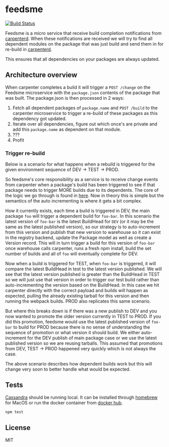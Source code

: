 # feedsme

[![Build Status](https://travis-ci.org/godaddy/feedsme.svg?branch=master)](https://travis-ci.org/godaddy/feedsme)

Feedsme is a micro service that receive build completion notifications
from [carpenterd]. When these notifications are received we will try to find all
dependent modules on the package that was just build and send them in for
re-build in [carpenterd].

This ensures that all dependencies on your packages are always updated.

## Architecture overview

When carpenter completes a build it will trigger a `POST /change` on the Feedsme
microservice with the `package.json` contents of the package that was built. The
package.json is then processed in 2 ways:

1. Fetch all dependent packages of `package.name` and `POST /build` to the
   carpenter microservice to trigger a re-build of these packages as this
   dependency got updated.
2. Iterate over all dependencies, figure out which once's are private and add
   this `package.name` as dependent on that module.
3. ???
4. Profit

### Trigger re-build

Below is a scenario for what happens when a rebuild is triggered for the given
environment sequence of DEV -> TEST -> PROD.

So feedsme's core responsibility as a service is to receive change events from carpenter when a package's build has been triggered to see if that package needs to trigger MORE builds due to its dependents. The core of the logic we go through is found in [here][0]. Now in theory this is simple but the semantics of the auto incrementing is where it gets a bit complex.

How it currently exists, each time a build is triggered in DEV, the main package `foo` will trigger a dependent build for `foo-bar`. In this scenario the latest version of `foo-bar` is the latest BuildHead for `DEV` (or it may be the same as the latest published version), so our strategy is to auto-increment from this version and publish that new version to warehouse so it can exist in the registry backend, update the Package model as well as create a Version record. This will in turn trigger a build for this version of `foo-bar` once warehouse calls carpenter, runs a fresh npm install, build the set number of builds and all of `foo` will eventually complete for DEV.

Now when a build is triggered for TEST, when `foo-bar` is triggered, it will compare the latest BuildHead in test to the latest version published. We will see that the latest version published is greater than the BuildHead in TEST so we will just use that version in order to trigger our test build rather than auto-incrementing the version based on the BuildHead. In this case we hit carpenter directly with the correct payload and builds will happen as expected, pulling the already existing tarball for this version and then running the webpack builds. PROD also replicates this same scenario.

But where this breaks down is if there was a new publish to DEV and you now wanted to promote the older version currently in TEST to PROD. If you did this promotion, feedsme would use the latest published version of `foo-bar` to build for PROD because there is no sense of understanding the sequence of promotion or what version it should build. We either auto-increment for the DEV publish of main package case or we use the latest published version so we are reusing tarballs. This assumed that promotions from DEV, TEST -> PROD happened very quickly which is not always the case.

The above scenario describes how dependent builds work but this will change very
soon to better handle what would be expected.

## Tests

[Cassandra] should be running local. It can be installed through
[homebrew] for MacOS or run the docker container from [docker hub][hub].

```sh
npm test
```

## License
MIT

[0]: https://github.com/godaddy/feedsme/blob/master/lib/feedsme/index.js#L93
[carpenterd]: https://github.com/godaddy/carpenterd
[Cassandra]: https://cassandra.apache.org/
[homebrew]: http://brew.sh/
[hub]: https://hub.docker.com/_/cassandra/
